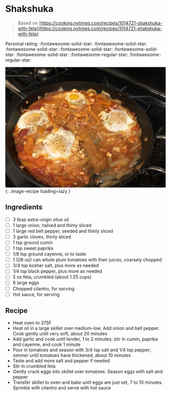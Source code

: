 # Shakshuka

> Based on [https://cooking.nytimes.com/recipes/1014721-shakshuka-with-feta](https://cooking.nytimes.com/recipes/1014721-shakshuka-with-feta)

<!-- {cts} rating=3; (User can specify rating on scale of 1-5) -->
Personal rating: :fontawesome-solid-star: :fontawesome-solid-star: :fontawesome-solid-star: :fontawesome-solid-star: :fontawesome-solid-star: :fontawesome-solid-star: :fontawesome-regular-star: :fontawesome-regular-star:
<!-- {cte} -->

<!-- {cts} name_image=shakshuka.jpeg; (User can specify image name) -->
![shakshuka.jpeg](./shakshuka.jpeg){: .image-recipe loading=lazy }
<!-- {cte} -->

## Ingredients

* [ ] 3 tbsp extra-virgin olive oil
* [ ] 1 large onion, halved and thinly sliced
* [ ] 1 large red bell pepper, seeded and thinly sliced
* [ ] 3 garlic cloves, thinly sliced
* [ ] 1 tsp ground cumin
* [ ] 1 tsp sweet paprika
* [ ] 1/8 tsp ground cayenne, or to taste
* [ ] 1 (28-oz) can whole plum tomatoes with their juices, coarsely chopped
* [ ] 3/4 tsp kosher salt, plus more as needed
* [ ] 1/4 tsp black pepper, plus more as needed
* [ ] 5 oz feta, crumbled (about 1.25 cups)
* [ ] 6 large eggs
* [ ] Chopped cilantro, for serving
* [ ] Hot sauce, for serving

## Recipe

* Heat oven to 375F
* Heat oil in a large skillet over medium-low. Add onion and bell pepper. Cook gently until very soft, about 20 minutes
* Add garlic and cook until tender, 1 to 2 minutes; stir in cumin, paprika and cayenne, and cook 1 minute
* Pour in tomatoes and season with 3/4 tsp salt and 1/4 tsp pepper; simmer until tomatoes have thickened, about 10 minutes
* Taste and add more salt and pepper if needed
* Stir in crumbled feta
* Gently crack eggs into skillet over tomatoes. Season eggs with salt and pepper
* Transfer skillet to oven and bake until eggs are just set, 7 to 10 minutes. Sprinkle with cilantro and serve with hot sauce
